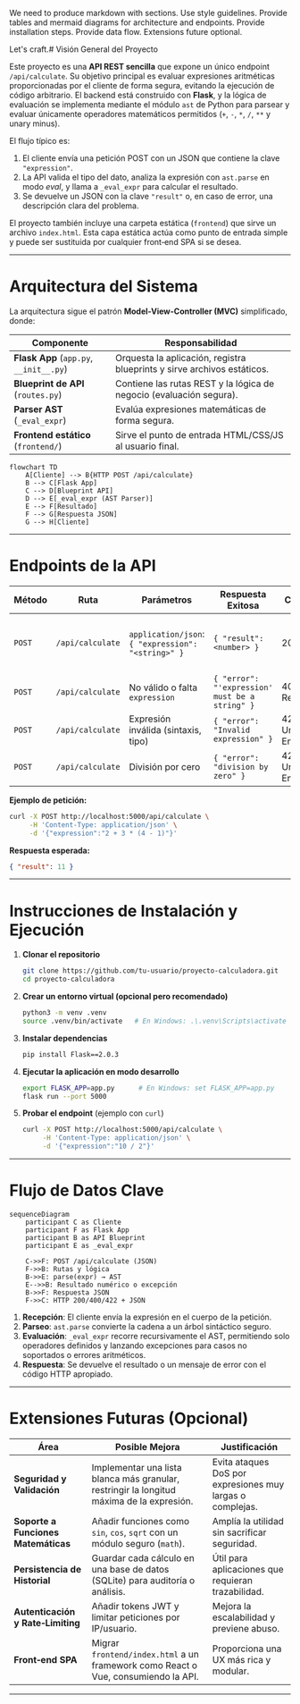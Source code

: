 We need to produce markdown with sections. Use style guidelines. Provide tables and mermaid diagrams for architecture and endpoints. Provide installation steps. Provide data flow. Extensions future optional.

Let's craft.# Visión General del Proyecto

Este proyecto es una **API REST sencilla** que expone un único endpoint `/api/calculate`. Su objetivo principal es evaluar expresiones aritméticas proporcionadas por el cliente de forma segura, evitando la ejecución de código arbitrario. El backend está construido con **Flask**, y la lógica de evaluación se implementa mediante el módulo `ast` de Python para parsear y evaluar únicamente operadores matemáticos permitidos (`+`, `-`, `*`, `/`, `**` y unary minus).  

El flujo típico es:

1. El cliente envía una petición POST con un JSON que contiene la clave `"expression"`.
2. La API valida el tipo del dato, analiza la expresión con `ast.parse` en modo *eval*, y llama a `_eval_expr` para calcular el resultado.
3. Se devuelve un JSON con la clave `"result"` o, en caso de error, una descripción clara del problema.

El proyecto también incluye una carpeta estática (`frontend`) que sirve un archivo `index.html`. Esta capa estática actúa como punto de entrada simple y puede ser sustituida por cualquier front‑end SPA si se desea.

---

# Arquitectura del Sistema

La arquitectura sigue el patrón **Model-View-Controller (MVC)** simplificado, donde:

| Componente | Responsabilidad |
|------------|-----------------|
| **Flask App** (`app.py`, `__init__.py`) | Orquesta la aplicación, registra blueprints y sirve archivos estáticos. |
| **Blueprint de API** (`routes.py`) | Contiene las rutas REST y la lógica de negocio (evaluación segura). |
| **Parser AST** (`_eval_expr`) | Evalúa expresiones matemáticas de forma segura. |
| **Frontend estático** (`frontend/`) | Sirve el punto de entrada HTML/CSS/JS al usuario final. |

```mermaid
flowchart TD
    A[Cliente] --> B{HTTP POST /api/calculate}
    B --> C[Flask App]
    C --> D[Blueprint API]
    D --> E[_eval_expr (AST Parser)]
    E --> F[Resultado]
    F --> G[Respuesta JSON]
    G --> H[Cliente]
```

---

# Endpoints de la API

| Método | Ruta | Parámetros | Respuesta Exitosa | Código HTTP | Descripción |
|--------|------|------------|-------------------|-------------|-------------|
| `POST` | `/api/calculate` | `application/json`: `{ "expression": "<string>" }` | `{ "result": <number> }` | 200 OK | Evalúa la expresión aritmética y devuelve el resultado. |
| `POST` | `/api/calculate` | No válido o falta `expression` | `{ "error": "'expression' must be a string" }` | 400 Bad Request | Entrada mal formada. |
| `POST` | `/api/calculate` | Expresión inválida (sintaxis, tipo) | `{ "error": "Invalid expression" }` | 422 Unprocessable Entity | Error de evaluación. |
| `POST` | `/api/calculate` | División por cero | `{ "error": "division by zero" }` | 422 Unprocessable Entity | Operación aritmética no válida. |

**Ejemplo de petición:**

```bash
curl -X POST http://localhost:5000/api/calculate \
     -H 'Content-Type: application/json' \
     -d '{"expression":"2 + 3 * (4 - 1)"}'
```

**Respuesta esperada:**

```json
{ "result": 11 }
```

---

# Instrucciones de Instalación y Ejecución

1. **Clonar el repositorio**  
   ```bash
   git clone https://github.com/tu-usuario/proyecto-calculadora.git
   cd proyecto-calculadora
   ```

2. **Crear un entorno virtual (opcional pero recomendado)**  
   ```bash
   python3 -m venv .venv
   source .venv/bin/activate   # En Windows: .\.venv\Scripts\activate
   ```

3. **Instalar dependencias**  
   ```bash
   pip install Flask==2.0.3
   ```

4. **Ejecutar la aplicación en modo desarrollo**  
   ```bash
   export FLASK_APP=app.py      # En Windows: set FLASK_APP=app.py
   flask run --port 5000
   ```

5. **Probar el endpoint** (ejemplo con `curl`)  
   ```bash
   curl -X POST http://localhost:5000/api/calculate \
        -H 'Content-Type: application/json' \
        -d '{"expression":"10 / 2"}'
   ```

---

# Flujo de Datos Clave

```mermaid
sequenceDiagram
    participant C as Cliente
    participant F as Flask App
    participant B as API Blueprint
    participant E as _eval_expr

    C->>F: POST /api/calculate (JSON)
    F->>B: Rutas y lógica
    B->>E: parse(expr) → AST
    E-->>B: Resultado numérico o excepción
    B->>F: Respuesta JSON
    F->>C: HTTP 200/400/422 + JSON
```

1. **Recepción**: El cliente envía la expresión en el cuerpo de la petición.
2. **Parseo**: `ast.parse` convierte la cadena a un árbol sintáctico seguro.
3. **Evaluación**: `_eval_expr` recorre recursivamente el AST, permitiendo solo operadores definidos y lanzando excepciones para casos no soportados o errores aritméticos.
4. **Respuesta**: Se devuelve el resultado o un mensaje de error con el código HTTP apropiado.

---

# Extensiones Futuras (Opcional)

| Área | Posible Mejora | Justificación |
|------|----------------|---------------|
| **Seguridad y Validación** | Implementar una lista blanca más granular, restringir la longitud máxima de la expresión. | Evita ataques DoS por expresiones muy largas o complejas. |
| **Soporte a Funciones Matemáticas** | Añadir funciones como `sin`, `cos`, `sqrt` con un módulo seguro (`math`). | Amplía la utilidad sin sacrificar seguridad. |
| **Persistencia de Historial** | Guardar cada cálculo en una base de datos (SQLite) para auditoría o análisis. | Útil para aplicaciones que requieran trazabilidad. |
| **Autenticación y Rate‑Limiting** | Añadir tokens JWT y limitar peticiones por IP/usuario. | Mejora la escalabilidad y previene abuso. |
| **Front‑end SPA** | Migrar `frontend/index.html` a un framework como React o Vue, consumiendo la API. | Proporciona una UX más rica y modular. |

---